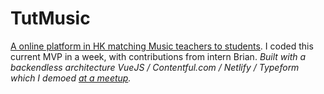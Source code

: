 # TutMusic
[A online platform in HK matching Music teachers to students](http://www.tutmusic.co/). I coded this current MVP in a week, with contributions from intern Brian.
*Built with a backendless architecture VueJS / Contentful.com / Netlify / Typeform which I demoed [at a meetup](https://www.facebook.com/groups/1122128014540022/permalink/1304270966325725/).*
